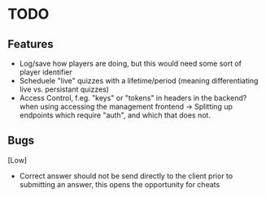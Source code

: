# TODO

## Features
- Log/save how players are doing, but this would need some sort of player identifier
- Scheduele "live" quizzes with a lifetime/period (meaning differentiating live vs. persistant quizzes)
- Access Control, f.eg. "keys" or "tokens" in headers in the backend? when using accessing the management frontend
    -> Splitting up endpoints which require "auth", and which that does not.


## Bugs
[Low]
- Correct answer should not be send directly to the client prior to submitting an answer, this opens the opportunity for cheats
